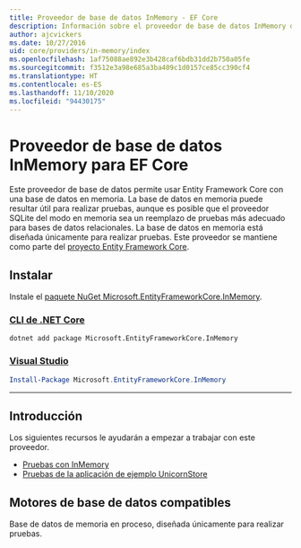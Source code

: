 ```yaml
---
title: Proveedor de base de datos InMemory - EF Core
description: Información sobre el proveedor de base de datos InMemory de Entity Framework Core
author: ajcvickers
ms.date: 10/27/2016
uid: core/providers/in-memory/index
ms.openlocfilehash: 1af75088ae892e3b428caf6bdb31dd2b750a05fe
ms.sourcegitcommit: f3512e3a98e685a3ba409c1d0157ce85cc390cf4
ms.translationtype: HT
ms.contentlocale: es-ES
ms.lasthandoff: 11/10/2020
ms.locfileid: "94430175"
---
```

# <a name="ef-core-in-memory-database-provider"></a>Proveedor de base de datos InMemory para EF Core

Este proveedor de base de datos permite usar Entity Framework Core con una base de datos en memoria. La base de datos en memoria puede resultar útil para realizar pruebas, aunque es posible que el proveedor SQLite del modo en memoria sea un reemplazo de pruebas más adecuado para bases de datos relacionales. La base de datos en memoria está diseñada únicamente para realizar pruebas. Este proveedor se mantiene como parte del [proyecto Entity Framework Core](https://github.com/dotnet/efcore).

## <a name="install"></a>Instalar

Instale el [paquete NuGet Microsoft.EntityFrameworkCore.InMemory](https://www.nuget.org/packages/Microsoft.EntityFrameworkCore.InMemory/).

### <a name="net-core-cli"></a>[CLI de .NET Core](#tab/dotnet-core-cli)

```dotnetcli
dotnet add package Microsoft.EntityFrameworkCore.InMemory
```

### <a name="visual-studio"></a>[Visual Studio](#tab/vs)

```powershell
Install-Package Microsoft.EntityFrameworkCore.InMemory
```

***

## <a name="get-started"></a>Introducción

Los siguientes recursos le ayudarán a empezar a trabajar con este proveedor.

* [Pruebas con InMemory](xref:core/testing/in-memory)
* [Pruebas de la aplicación de ejemplo UnicornStore](https://github.com/rowanmiller/UnicornStore/blob/master/UnicornStore/src/UnicornStore.Tests/Controllers/ShippingControllerTests.cs)

## <a name="supported-database-engines"></a>Motores de base de datos compatibles

Base de datos de memoria en proceso, diseñada únicamente para realizar pruebas.
